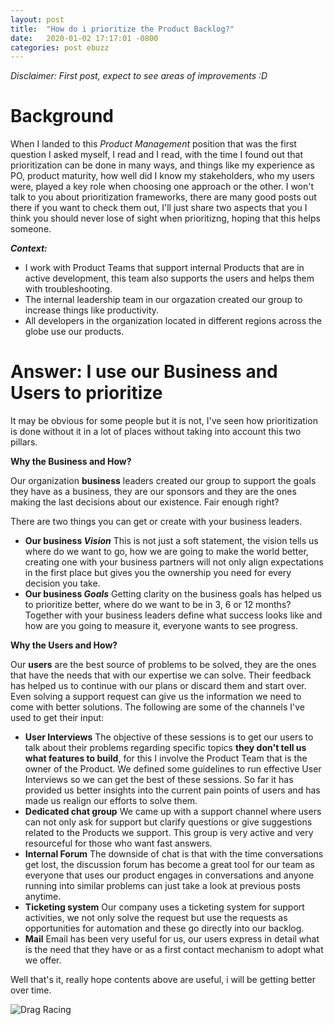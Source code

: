 ```yaml
---
layout: post
title:  "How do i prioritize the Product Backlog?"
date:   2020-01-02 17:17:01 -0800
categories: post ebuzz
---
```


_Disclaimer: First post, expect to see areas of improvements :D_ 

# Background
When I landed to this _Product Management_ position that was the first question I asked myself, I read and I read, with the time I found out that prioritization can be done in many ways, and things like my experience as PO, product maturity, how well did I know my stakeholders, who my users were, played a key role when choosing one approach or the other. I won't talk to you about prioritization frameworks, there are many good posts out there if you want to check them out, I'll just share two aspects that you I think you should never lose of sight when prioritizng, hoping that this helps someone.

**_Context:_**
- I work with Product Teams that support internal Products that are in active development, this team also supports the users and helps them with troubleshooting.
- The internal leadership team in our orgazation created our group to increase things like productivity.
- All developers in the organization located in different regions across the globe use our products.

# Answer: I use our Business and Users to prioritize

It may be obvious for some people but it is not, I've seen how prioritization is done without it in a lot of places without taking into account this two pillars.

**Why the Business and How?**

Our organization **business** leaders created our group to support the goals they have as a business, they are our sponsors and they are the ones making the last decisions about our existence. Fair enough right? 

There are two things you can get or create with your business leaders.

- **Our business _Vision_**
This is not just a soft statement, the vision tells us where do we want to go, how we are going to make the world better, creating one with your business partners will not only align expectations in the first place but gives you the ownership you need for every decision you take.
- **Our business _Goals_**
Getting clarity on the business goals has helped us to prioritize better, where do we want to be in 3, 6 or 12 months? Together with your business leaders define what success looks like and how are you going to measure it, everyone wants to see progress. 

**Why the Users and How?**

Our **users** are the best source of problems to be solved, they are the ones that have the needs that with our expertise we can solve. Their feedback has helped us to continue with our plans or discard them and start over. Even solving a support request can give us the information we need to come with better solutions.  The following are some of the channels I've used to get their input:

- **User Interviews**
The objective of these sessions is to get our users to talk about their problems regarding specific topics **they don't tell us what features to build**, for this I involve the Product Team that is the owner of the Product. We defined some guidelines to run effective User Interviews so we can get the best of these sessions. 
So far it has provided us better insights into the current pain points of users and has made us realign our efforts to solve them.
- **Dedicated chat group**
We came up with a support channel where users can not only ask for support but clarify questions or give suggestions related to the Products we support. This group is very active and very resourceful for those who want fast answers. 
- **Internal Forum**
The downside of chat is that with the time conversations get lost, the discussion forum has become a great tool for our team as everyone that uses our product engages in conversations and anyone running into similar problems can just take a look at previous posts anytime.
- **Ticketing system**
Our company uses a ticketing system for support activities, we not only solve the request but use the requests as opportunities for automation and these go directly into our backlog.
- **Mail** 
Email has been very useful for us, our users express in detail what is the need that they have or as a first contact mechanism to adopt what we offer.





Well that's it, really hope contents above are useful, i will be getting better over time.

![Drag Racing](https://media2.giphy.com/media/Oj5w7lOaR5ieNpuBhn/giphy.gif?cid=790b76114f996704bcbbf23188b99ce86f1890b2182e652b&rid=giphy.gif)




